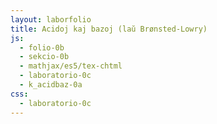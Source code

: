 ```yaml
---
layout: laborfolio
title: Acidoj kaj bazoj (laŭ Brønsted-Lowry)
js:
  - folio-0b
  - sekcio-0b 
  - mathjax/es5/tex-chtml
  - laboratorio-0c
  - k_acidbaz-0a
css:
  - laboratorio-0c
---
```


<!--
https://www.vedantu.com/chemistry/acids-and-bases

eksperimentoj:

baksodo /natria bikarbonato) kun vinagro (vinagrcida/etila solvaĵo):
- https://en.wikipedia.org/wiki/Sodium_bicarbonate
CH3COOH(aq) + NaHCO3(s) -> CO2(g) + H2O(l) + NaCH3COO(aq)
?? koncizsa jonekvacio: HCO3-(aq) + H+(aq) -> CO2(g) +H2O(l)

videoj:
- https://www.youtube.com/watch?v=nd1wZkzegX8
- https://www.youtube.com/watch?v=GRUlE2850F0
- https://www.youtube.com/watch?v=Ow1VerS39l0
- https://www.youtube.com/watch?v=E4ba9X9IY_s

baksodo kun citronacido:
- https://www.youtube.com/watch?v=GAwNAD64wIA

solvaĵo de vinagracido:
CH3​COOH ⇆ CH3​COO- + H+

pH de 1 M (=1mol/l) CH3​COOH solvaĵo: 
// https://www.toppr.com/ask/question/what-is-the-ph-of-a-1-m-ch3coohsolutionkaof-acetic-acid-18-times105-kw/
pH=−log[H+]=−log(0.004243)=2.4


https://www.uibk.ac.at/organic/ag-kreutz/dateien/teil_3.pdf


titrado / titraj pH-kurboj:
HCl + NaOH / acetacido + NaOH: https://www.youtube.com/watch?v=tc-cKeyjc8U (kaj referencitaj 2)

nocioj:
- korespondaj acido-bazo-paroj
- neŭtraligo
- ekvilibro
- titrado/ekvivalent-punkto


titrado de amoniako kun HCl: https://www.youtube.com/watch?v=cMHD8TGPWoA

titrado de citronacido kaj fosforacido:
https://chem.libretexts.org/Bookshelves/Analytical_Chemistry/Supplemental_Modules_(Analytical_Chemistry)/Analytical_Sciences_Digital_Library/Courseware/Chemical_Equilibrium/02_Text/02_Acid-Base_Chemistry/14_Titration_of_a_Polyprotic_Weak_Acid_with_Sodium_Hydroxide

-->

<!--
acidoj:

HCl
H2SO4
H2CO3


bazoj:

NH3
NaOH
KOH
Ca(OH)2

reakcioj:

HCl + H2O <-> Cl- + H3O+
NH3 + H2O <-> NH4+ + OH-



-->

<script>
  let lab; // la laboratorio kaj iloj
  let bureto, flakono, sondilo;
  const ALTO = 500;
  const LARĜO = 500;

  acido = "HCOOH";
  bazo = "OH-";

  function pH_mezuro() {
    const pH = AB.pH2_acido(
      { a: acido, c: 0.1, v: 0.025 },
      { b: bazo, c: 0.1, v: bureto.ml/1000 }
    );
    sondilo.valoro(`pH ${pH.toFixed(1)}`);
  }

  lanĉe(()=>{
    lab = new Laboratorio(ĝi("#eksperimento"),"fono",LARĜO,ALTO+10);
    // difinu gutojn
    lab.ero_smb("guto",3);

    // bureto supre
    bureto = Lab.bureto("bureto");
    lab.metu(bureto,{id: "supre", x:(LARĜO)/2+5, y:ALTO-180});

    // sondilo meze
    sondilo = Lab.sondilo("pHsondilo",4,250,-4,"pH");
    lab.metu(sondilo,{id: "meze", x:(LARĜO)/2+18, y:ALTO});

    // konusflakono malsupre
    flakono = Lab.konusflakono("flakono",25);
    lab.metu(flakono,{id: "malsupre", x:(LARĜO)/2-30, y:ALTO});

    function fluo(fermu) {
      if (bureto.ml>=60) return; // bureto malplenigita!

      // por verŝgutoj ni bezonas la pinton de la bureto kaj la surfacon de la flakonenhavo
      const pinto = bureto.pinto();
      const surfaco = flakono.surfaco();
      lab.gutoj("gutoj","guto",7,pinto,surfaco,() => {
        // fluigu 1ml el la bureto
        bureto.elfluo(1);
        if (fermu) {
          bureto.fermu();
        } else {
          prokrastu(() => fluo(false), 1500);
        }

        // aldonu 1ml al flakonlikvo
        flakono.enfluo(1);
        pH_mezuro();
      });
    }

    // klako al bureto elgutigu 1 ml
    lab.klak_reago(bureto.ujo(), () => {
      bureto.malfermu();
      fluo(true);
    });

    // klako sur krano malfermu aŭ fermu ĝin!
    lab.klak_reago(bureto.krano(), () => {
      if (bureto.fermita) {
        bureto.malfermu();
        prokrastu(() => fluo(false), 500);
      } else {
        purigu_prokrastojn();    
        bureto.fermu();
      }
    });

    pH_mezuro();

    const btn_w = 70; btn_h = 16; 
/*
    lab.butono("HCl",-10,10,btn_w+20,btn_h);
    lab.butono("COOH",-10,30,btn_w+20,btn_h);
    lab.butono("NH3",-10,50,btn_w+20,btn_h);
*/
  });
</script>

<svg id="eksperimento"
    version="1.1" 
    xmlns="http://www.w3.org/2000/svg" 
    xmlns:xlink="http://www.w3.org/1999/xlink" width="100%" viewBox="-10 -10 520 520">
 <style type="text/css">
    <![CDATA[
      .butono.premita rect {
        fill: #004b4b;
      }
    ]]>
  </style>
</svg>
